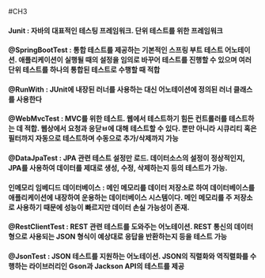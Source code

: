 #CH3

#### Junit : 자바의 대표적인 테스팅 프레임워크. 단위 테스트를 위한 프레임워크

#### @SpringBootTest : 통합 테스트를 제공하는 기본적인 스프링 부트 테스트 어노테이션. 애플리케이션이 실행될 때의 설정을 임의로 바꾸어 테스트를 진행할 수 있으며 여러 단위 테스트를 하나의 통합된 테스트로 수행할 때 적합

#### @RunWith : JUnit에 내장된 러너를 사용하는 대신 어노테이션에 정의된 러너 클래스를 사용한다

#### @WebMvcTest : MVC를 위한 테스트. 웹에서 테스트하기 힘든 컨트롤러를 테스트하는 데 적합. 웹상에서 요청과 응닫ㅂ에 대해 테스트할 수 있다. 뿐만 아니라 시큐리티 혹은 필터까지 자동으로 테스트하며 수동으로 추가/삭제까지 가능

#### @DataJpaTest : JPA 관련 테스트 설정만 로드. 데이터소스의 설정이 정상적인지, JPA를 사용하여 데이터를 제대로 생성, 수정, 삭제하는지 등의 테스트가 가능.

#### 인메모리 임베디드 데이터베이스 : 메인 메모리를 데이터 저장소로 하여 데이터베이스를 애플리케이션에 내장하여 운용하는 데이터베이스 시스템이다. 메인 메모리를 주 저장소로 사용하기 때문에 성능이 빠르지만 데이터 손실 가능성이 존재.

#### @RestClientTest : REST 관련 테스트를 도와주는 어노테이션. REST 통신의 데이터 형으로 사용되는 JSON 형식이 예상대로 응답을 반환하는지 등을 테스트 가능

#### @JsonTest : JSON 테스트를 지원하는 어노테이션. JSON의 직렬화와 역직렬화를 수행하는 라이브러리인 Gson과 Jackson API의 테스트를 제공
